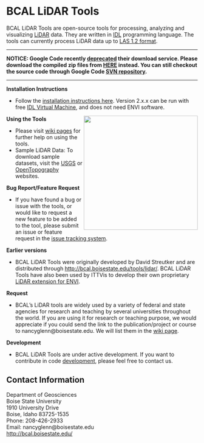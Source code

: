 # BCAL LiDAR Tools #

BCAL LiDAR Tools are open-source tools for processing, analyzing and visualizing [LiDAR](http://en.wikipedia.org/wiki/LIDAR) data. They are written in [IDL](http://www.exelisvis.com/ProductsServices/IDL.aspx) programming language. The tools can currently process LiDAR data up to [LAS 1.2 format](http://www.asprs.org/Committee-General/LASer-LAS-File-Format-Exchange-Activities.html).


---

**NOTICE: Google Code recently [deprecated](http://google-opensource.blogspot.com/2013/05/a-change-to-google-code-download-service.html) their download service. Please download the compiled zip files from [HERE](http://bcal.boisestate.edu/tools/lidar/) instead. You can still checkout the source code through Google Code [SVN repository](https://code.google.com/p/bcal-lidar-tools/source/checkout).**

---


**Installation Instructions**

  * Follow the [installation instructions here](Installation.md). Version 2.x.x can be run with free [IDL Virtual Machine](http://www.exelisvis.com/Support/HelpArticlesDetail/TabId/219/ArtMID/900/ArticleID/12395/The-IDL-Virtual-Machine.aspx), and does not need ENVI software.

<img src='http://bcal-lidar-tools.googlecode.com/svn/wiki/images/ViewerScreen.jpg' align='right' width='300px'>
<b>Using the Tools</b>

<ul><li>Please visit <a href='TableOfContents.md'>wiki pages</a> for further help on using the tools.<br>
</li><li>Sample LiDAR Data: To download sample datasets, visit the <a href='http://earthexplorer.usgs.gov/'>USGS</a> or <a href='http://www.opentopography.org/data/'>OpenTopography</a> websites.</li></ul>

<b>Bug Report/Feature Request</b>

<ul><li>If you have found a bug or issue with the tools, or would like to request a new feature to be added to the tool, please submit an issue or feature request in the <a href='http://code.google.com/p/bcal-lidar-tools/issues/list'>issue tracking system</a>.</li></ul>

<b>Earlier versions</b>
<ul><li>BCAL LiDAR Tools were originally developed by David Streutker and are distributed through <a href='http://bcal.boisestate.edu/tools/lidar/'>http://bcal.boisestate.edu/tools/lidar/</a>. BCAL LiDAR Tools have also been used by ITTVis to develop their own proprietary <a href='http://www.exelisvis.com/portals/0/whitepapers/ENVI_LiDAR_WhitePaper.pdf'>LiDAR extension for ENVI</a>.</li></ul>

<b>Request</b>
<ul><li>BCAL’s LiDAR tools are widely used by a variety of federal and state agencies for research and teaching by several universities throughout the world. If you are using it for research or teaching purpose, we would appreciate if you could send the link to the publication/project or course to nancyglenn@boisestate.edu. We will list them in the <a href='ToolsUsage.md'>wiki page</a>.</li></ul>

<b>Development</b>
<ul><li>BCAL LiDAR Tools are under active development. If you want to contribute in code <a href='DevelopersGuide.md'>development</a>, please feel free to contact us.</li></ul>

<h2>Contact Information</h2>
Department of Geosciences<br>Boise State University  <br>1910 University Drive  <br>                 Boise, Idaho  83725-1535<br> Phone: 208-426-2933<br> Email: nancyglenn@boisestate.edu<br><a href='http://bcal.boisestate.edu/'>http://bcal.boisestate.edu/</a>